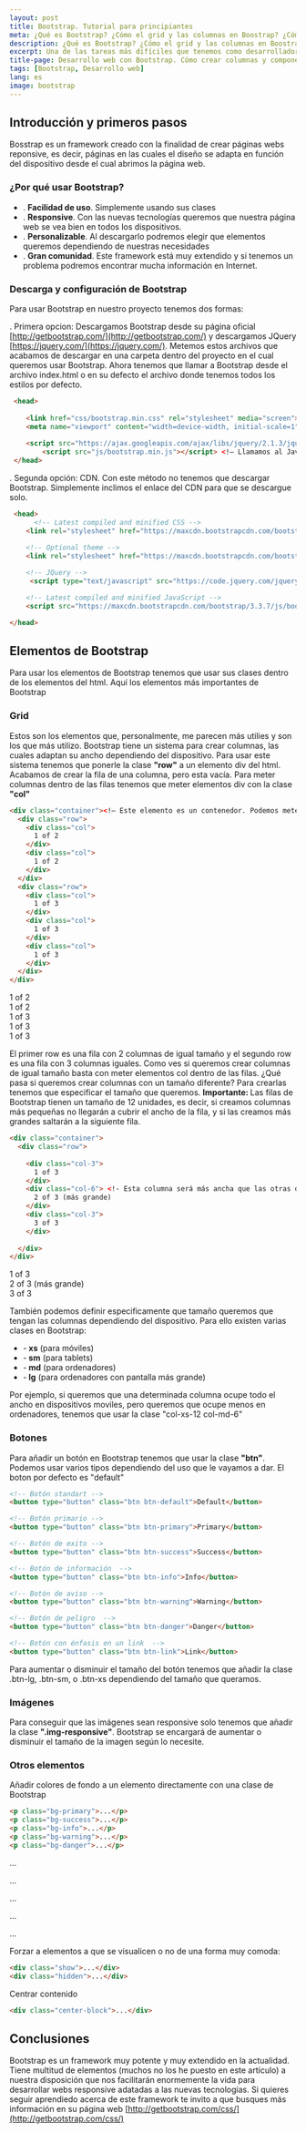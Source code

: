 ```yaml
---
layout: post
title: Bootstrap. Tutorial para principiantes
meta: ¿Qué es Bootstrap? ¿Cómo el grid y las columnas en Boostrap? ¿Cómo hacer un diseño responsive?
description: ¿Qué es Bootstrap? ¿Cómo el grid y las columnas en Boostrap? ¿Cómo hacer un diseño responsive?
excerpt: Una de las tareas más difíciles que tenemos como desarrolladores webs es la obligación de adaptar el contenido de nuestra web a todas las pantallas. Afortunadamente contamos con Bootstrap, un framework capaz de adaptar todo nuestro contenido. En este artículo veremos como podemos hacer uso de Bootstrap para sacarle todo el partido.
title-page: Desarrollo web con Bootstrap. Cómo crear columnas y componentes responsive
tags: [Bootstrap, Desarrollo web] 
lang: es
image: bootstrap
---
```



<h2>Introducción y primeros pasos</h2>

Bosstrap es un framework creado con la finalidad de crear páginas webs reponsive, es decir, páginas en las cuales el diseño se adapta en función del dispositivo desde
el cual abrimos la página web. 

<h3><b>¿Por qué usar Bootstrap?</b></h3>


 - . <b> Facilidad de uso</b>. Simplemente usando sus clases 
 - . <b> Responsive</b>. Con las nuevas tecnologías queremos que nuestra página web se vea bien en todos los dispositivos. 
 - . <b> Personalizable</b>. Al descargarlo podremos elegir que elementos queremos dependiendo de nuestras necesidades
 - . <b> Gran comunidad</b>. Este framework está muy extendido y si tenemos un problema podremos encontrar mucha información en Internet.


<h3><b>Descarga y configuración de Bootstrap</b></h3>

Para usar Bootstrap en nuestro proyecto tenemos dos formas:

 . Primera opcion: Descargamos Bootstrap desde su página oficial [http://getbootstrap.com/](http://getbootstrap.com/) y descargamos JQuery [https://jquery.com/](https://jquery.com/). 
 Metemos estos archivos que acabamos de descargar en una carpeta dentro del proyecto en el cual queremos usar Bootstrap. Ahora tenemos que llamar a Bootstrap desde el archivo index.html o en su defecto el archivo donde tenemos todos los estilos por defecto.


```html
 <head> 
  
 	<link href="css/bootstrap.min.css" rel="stylesheet" media="screen"> <! Inicializamos Bootstrap con la ruta en la que se encuentra.–> 
 	<meta name="viewport" content="width=device-width, initial-scale=1"> <!– Con esto garantizamos que se vea correctamente en todos los dispositivos móviles –> 
 	
 	<script src="https://ajax.googleapis.com/ajax/libs/jquery/2.1.3/jquery.min.js"></script> <!– Llamamos antes a JQuery –> 
    	<script src="js/bootstrap.min.js"></script> <!– Llamamos al JavaScript de Bootstrap –> 
 </head>
```
 
   . Segunda opción: CDN. Con este método no tenemos que descargar Bootstrap. Simplemente inclimos el enlace del CDN para que se descargue solo.
  
```html
 <head>
	  <!-- Latest compiled and minified CSS -->
	<link rel="stylesheet" href="https://maxcdn.bootstrapcdn.com/bootstrap/3.3.7/css/bootstrap.min.css" integrity="sha384-BVYiiSIFeK1dGmJRAkycuHAHRg32OmUcww7on3RYdg4Va+PmSTsz/K68vbdEjh4u" crossorigin="anonymous">

	<!-- Optional theme -->
	<link rel="stylesheet" href="https://maxcdn.bootstrapcdn.com/bootstrap/3.3.7/css/bootstrap-theme.min.css" integrity="sha384-rHyoN1iRsVXV4nD0JutlnGaslCJuC7uwjduW9SVrLvRYooPp2bWYgmgJQIXwl/Sp" crossorigin="anonymous">
	
	<!-- JQuery -->
	 <script type="text/javascript" src="https://code.jquery.com/jquery-2.1.1.min.js"></script>

	<!-- Latest compiled and minified JavaScript -->
	<script src="https://maxcdn.bootstrapcdn.com/bootstrap/3.3.7/js/bootstrap.min.js" integrity="sha384-Tc5IQib027qvyjSMfHjOMaLkfuWVxZxUPnCJA7l2mCWNIpG9mGCD8wGNIcPD7Txa" crossorigin="anonymous"></script>

</head>
```
  
<h2>Elementos de Bootstrap</h2>

Para usar los elementos de Bootstrap tenemos que usar sus clases dentro de los elementos del html. Aquí los elementos más importantes de Bootstrap

<h3><b>Grid</b></h3>

Estos son los elementos que, personalmente, me parecen más utilies y son los que más utilizo. Bootstrap tiene un sistema para crear columnas, las cuales adaptan su ancho dependiendo
del dispositivo.
Para usar este sistema tenemos que ponerle la clase <b>"row"</b> a un elemento div del html. Acabamos de crear la fila de una columna, pero esta vacía. Para meter columnas dentro de las filas tenemos 
que meter elementos div con la clase <b>"col"</b>

```html
<div class="container"><!– Este elemento es un contenedor. Podemos meter elementos dentro de este contenedor para que se les aplique un margen y se centren –> 
  <div class="row">
    <div class="col">
      1 of 2
    </div>
    <div class="col">
      1 of 2
    </div>
  </div>
  <div class="row">
    <div class="col">
      1 of 3
    </div>
    <div class="col">
      1 of 3
    </div>
    <div class="col">
      1 of 3
    </div>
  </div>
</div>
```

  <div class="row">
    <div class="col m6 red lighten-4">
      1 of 2
    </div>
    <div class="col m6 purple lighten-4">
      1 of 2
    </div>
  </div>
  <div class="row">
    <div class="col m4 amber lighten-4">
      1 of 3
    </div>
    <div class="col m4 cyan lighten-4">
      1 of 3
    </div>
    <div class="col m4 teal lighten-4">
      1 of 3
    </div>
  </div>


El primer row es una fila con 2 columnas de igual tamaño y el segundo row es una fila con 3 columnas iguales. Como ves si queremos crear columnas de igual tamaño basta con meter
elementos col dentro de las filas. ¿Qué pasa si queremos crear columnas con un tamaño diferente?
Para crearlas tenemos que especificar el tamaño que queremos. <b>Importante: </b> Las filas de Bootstrap tienen un tamaño de 12 unidades, es decir, si creamos columnas más pequeñas
no llegarán a cubrir el ancho de la fila, y si las creamos más grandes saltarán a la siguiente fila.

```html
<div class="container">
  <div class="row">
  
    <div class="col-3">
      1 of 3
    </div>
    <div class="col-6"> <!- Esta columna será más ancha que las otras dos ->
      2 of 3 (más grande)
    </div>
    <div class="col-3">
      3 of 3
    </div>
  
  </div>
</div>
```

  <div class="row">
    <div class="col m3 amber lighten-4">
      1 of 3
    </div>
    <div class="col m6 cyan lighten-4">
      2 of 3 (más grande)
    </div>
    <div class="col m3 teal lighten-4">
      3 of 3
    </div>
  </div>

También podemos definir especificamente que tamaño queremos que tengan las columnas dependiendo del dispositivo. Para ello existen varias clases en Bootstrap:

 - -<b> xs</b> (para móviles)
 - -<b> sm</b> (para tablets)
 - -<b> md</b> (para ordenadores)
 - -<b> lg</b> (para ordenadores con pantalla más grande)

 Por ejemplo, si queremos que una determinada columna ocupe todo el ancho en dispositivos moviles, pero queremos que ocupe menos en ordenadores, tenemos que usar la 
 clase "col-xs-12 col-md-6"


<h3><b>Botones</b></h3>

Para añadir un botón en Bootstrap tenemos que usar la clase <b>"btn"</b>. Podemos usar varios tipos dependiendo del uso que le vayamos a dar. El boton por defecto es "default"

```html
<!-- Botón standart -->
<button type="button" class="btn btn-default">Default</button>

<!-- Botón primario -->
<button type="button" class="btn btn-primary">Primary</button>

<!-- Botón de exito -->
<button type="button" class="btn btn-success">Success</button>

<!-- Botón de información  -->
<button type="button" class="btn btn-info">Info</button>

<!-- Botón de aviso -->
<button type="button" class="btn btn-warning">Warning</button>

<!-- Botón de peligro  -->
<button type="button" class="btn btn-danger">Danger</button>

<!-- Botón con énfasis en un link  -->
<button type="button" class="btn btn-link">Link</button>
```

Para aumentar o disminuir el tamaño del botón tenemos que añadir la clase .btn-lg, .btn-sm, o .btn-xs dependiendo del tamaño que queramos.

<h3><b>Imágenes</b></h3>

Para conseguir que las imágenes sean responsive solo tenemos que añadir la clase <b>".img-responsive"</b>. Bootstrap se encargará de aumentar o disminuir el tamaño de la imagen
según lo necesite.

<h3><b>Otros elementos</b></h3>

Añadir colores de fondo a un elemento directamente con una clase de Bootstrap

```html
<p class="bg-primary">...</p>
<p class="bg-success">...</p>
<p class="bg-info">...</p>
<p class="bg-warning">...</p>
<p class="bg-danger">...</p>
```

<p class="blue">...</p>
<p class="green lighten-3">...</p>
<p class="cyan lighten-5">...</p>
<p class="yellow lighten-3">...</p>
<p class=" red lighten-2">...</p>

Forzar a elementos a que se visualicen o no de una forma muy comoda:

```html
<div class="show">...</div>
<div class="hidden">...</div>
```

Centrar contenido

```html
<div class="center-block">...</div>
```

<h2>Conclusiones</h2>
 
 Bootstrap es un framework muy potente y muy extendido en la actualidad. Tiene multitud de elementos (muchos no los he puesto en este artículo) a nuestra disposición que 
 nos facilitarán enormemente la vida para desarrollar webs responsive adatadas a las nuevas tecnologías. Si quieres seguir aprendiedo acerca de este framework te invito a que
 busques más información en su página web [http://getbootstrap.com/css/](http://getbootstrap.com/css/)
  
  

